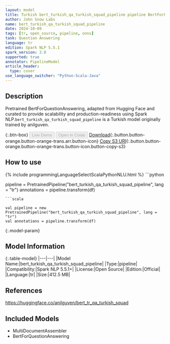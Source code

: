 ```yaml
---
layout: model
title: Turkish bert_turkish_qa_turkish_squad_pipeline pipeline BertForQuestionAnswering from anilguven
author: John Snow Labs
name: bert_turkish_qa_turkish_squad_pipeline
date: 2024-10-09
tags: [tr, open_source, pipeline, onnx]
task: Question Answering
language: tr
edition: Spark NLP 5.5.1
spark_version: 3.0
supported: true
annotator: PipelineModel
article_header:
  type: cover
use_language_switcher: "Python-Scala-Java"
---
```


## Description

Pretrained BertForQuestionAnswering, adapted from Hugging Face and curated to provide scalability and production-readiness using Spark NLP.`bert_turkish_qa_turkish_squad_pipeline` is a Turkish model originally trained by anilguven.

{:.btn-box}
<button class="button button-orange" disabled>Live Demo</button>
<button class="button button-orange" disabled>Open in Colab</button>
[Download](https://s3.amazonaws.com/auxdata.johnsnowlabs.com/public/models/bert_turkish_qa_turkish_squad_pipeline_tr_5.5.1_3.0_1728458987116.zip){:.button.button-orange.button-orange-trans.arr.button-icon}
[Copy S3 URI](s3://auxdata.johnsnowlabs.com/public/models/bert_turkish_qa_turkish_squad_pipeline_tr_5.5.1_3.0_1728458987116.zip){:.button.button-orange.button-orange-trans.button-icon.button-copy-s3}

## How to use



<div class="tabs-box" markdown="1">
{% include programmingLanguageSelectScalaPythonNLU.html %}
```python

pipeline = PretrainedPipeline("bert_turkish_qa_turkish_squad_pipeline", lang = "tr")
annotations =  pipeline.transform(df)   

```
```scala

val pipeline = new PretrainedPipeline("bert_turkish_qa_turkish_squad_pipeline", lang = "tr")
val annotations = pipeline.transform(df)

```
</div>

{:.model-param}
## Model Information

{:.table-model}
|---|---|
|Model Name:|bert_turkish_qa_turkish_squad_pipeline|
|Type:|pipeline|
|Compatibility:|Spark NLP 5.5.1+|
|License:|Open Source|
|Edition:|Official|
|Language:|tr|
|Size:|412.5 MB|

## References

https://huggingface.co/anilguven/bert_tr_qa_turkish_squad

## Included Models

- MultiDocumentAssembler
- BertForQuestionAnswering